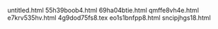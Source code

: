 untitled.html
55h39boob4.html
69ha04btie.html
qmffe8vh4e.html
e7krv535hv.html
4g9dod75fs8.tex
eo1s1bnfpp8.html
sncipjhgs18.html